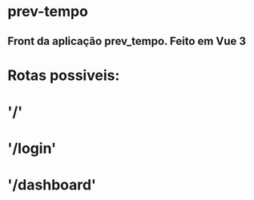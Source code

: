 # prev-tempo

## Front da aplicação prev_tempo. Feito em Vue 3 

# Rotas possiveis:
# '/'
# '/login'
# '/dashboard'



